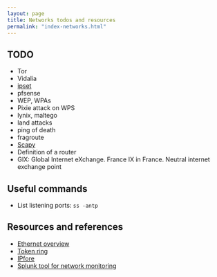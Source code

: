 ```yaml
---
layout: page
title: Networks todos and resources
permalink: "index-networks.html"
---
```


## TODO
* Tor
* Vidalia
* [ipset](https://wiki.archlinux.org/index.php/Ipset)
* pfsense
* WEP, WPAs
* Pixie attack on WPS
* lynix, maltego
* land attacks
* ping of death
* fragroute
* [Scapy](https://www.hackers-arise.com/single-post/2017/01/16/Reconnaissance-Scanning-and-DoSing-with-Scapy)
* Definition of a router
* GIX: Global Internet eXchange. France IX in France. Neutral internet exchange point

## Useful commands
* List listening ports: `ss -antp`


## Resources and references
* [Ethernet overview](https://searchnetworking.techtarget.com/definition/Ethernet)
* [Token ring](https://searchnetworking.techtarget.com/definition/Token-Ring)
* [IPfore](https://www.ipfire.org/features)
* [Splunk tool for network monitoring](https://www.hackers-arise.com/single-post/2016/05/27/Splunk-for-Security-Monitoring-Part-1)
